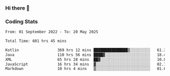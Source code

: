 ### Hi there 👋

<!--
**Girrafeec/girrafeec** is a ✨ _special_ ✨ repository because its `README.md` (this file) appears on your GitHub profile.

Here are some ideas to get you started:

- 🔭 I’m currently working on ...
- 🌱 I’m currently learning ...
- 👯 I’m looking to collaborate on ...
- 🤔 I’m looking for help with ...
- 💬 Ask me about ...
- 📫 How to reach me: ...
- 😄 Pronouns: ...
- ⚡ Fun fact: ...
-->

### Coding Stats
<!--START_SECTION:waka-->

```txt
From: 01 September 2022 - To: 20 May 2025

Total Time: 601 hrs 45 mins

Kotlin                 369 hrs 12 mins ███████████████▒░░░░░░░░░   61.35 %
Java                   110 hrs 56 mins ████▓░░░░░░░░░░░░░░░░░░░░   18.44 %
XML                    65 hrs 28 mins  ██▓░░░░░░░░░░░░░░░░░░░░░░   10.88 %
JavaScript             16 hrs 34 mins  ▓░░░░░░░░░░░░░░░░░░░░░░░░   02.76 %
Markdown               10 hrs 4 mins   ▒░░░░░░░░░░░░░░░░░░░░░░░░   01.67 %
```

<!--END_SECTION:waka-->
